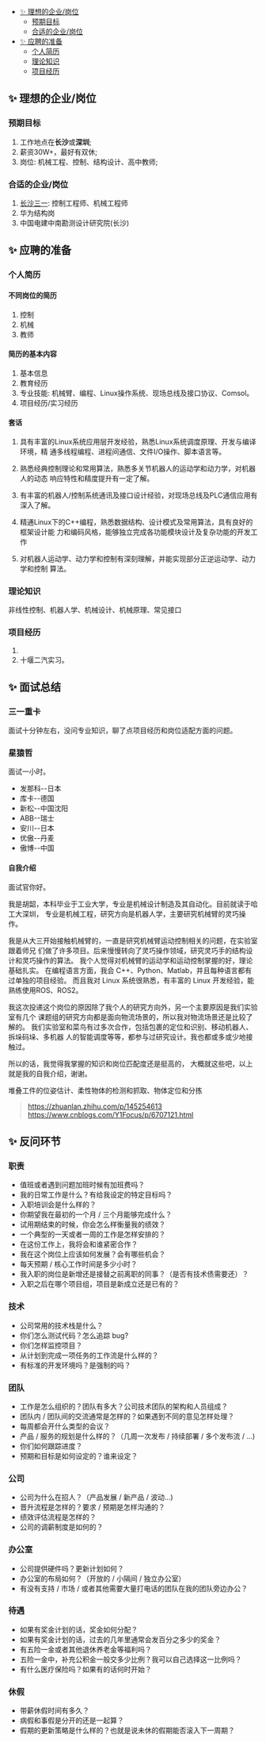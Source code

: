 <!-- TOC GFM -->

* [✨ 理想的企业/岗位](#-理想的企业岗位)
  - [预期目标](#预期目标)
  - [合适的企业/岗位](#合适的企业岗位)
* [✨ 应聘的准备](#-应聘的准备)
  - [个人简历](#个人简历)
  - [理论知识](#理论知识)
  - [项目经历](#项目经历)

<!-- /TOC -->

## ✨ 理想的企业/岗位
### 预期目标
1. 工作地点在**长沙**或**深圳**;
1. 薪资30W+，最好有双休;
1. 岗位: 机械工程、控制、结构设计、高中教师;

### 合适的企业/岗位
1. [长沙三一](http://sanycampus.zhiye.com/index): 控制工程师、机械工程师
1. 华为结构岗
1. 中国电建中南勘测设计研究院(长沙)

## ✨ 应聘的准备
### 个人简历
#### 不同岗位的简历
1. 控制
1. 机械
1. 教师

#### 简历的基本内容
1. 基本信息
1. 教育经历
1. 专业技能: 机械臂、编程、Linux操作系统、现场总线及接口协议、Comsol。
1. 项目经历/实习经历

#### 套话
1. 具有丰富的Linux系统应用层开发经验，熟悉Linux系统调度原理、开发与编译环境，精
   通多线程编程、进程间通信、文件I/O操作、脚本语言等。

1. 熟悉经典控制理论和常用算法，熟悉多关节机器人的运动学和动力学，对机器人的动态
   响应特性和精度提升有一定了解。

1. 有丰富的机器人/控制系统通讯及接口设计经验，对现场总线及PLC通信应用有深入了解。

1. 精通Linux下的C++编程，熟悉数据结构、设计模式及常用算法，具有良好的框架设计能
   力和编码风格，能够独立完成各功能模块设计及复杂功能的开发工作

1. 对机器人运动学、动力学和控制有深刻理解，并能实现部分正逆运动学、动力学和控制
   算法。

### 理论知识
非线性控制、机器人学、机械设计、机械原理、常见接口

### 项目经历
1. 
1. 十堰二汽实习。


✨ 面试总结
-----------
### 三一重卡
面试十分钟左右，没问专业知识，聊了点项目经历和岗位适配方面的问题。

### 星猿哲
面试一小时。

* 发那科--日本
* 库卡--德国
* 新松--中国沈阳
* ABB--瑞士
* 安川--日本
* 优傲--丹麦
* 傲博--中国

#### 自我介绍
面试官你好。

我是胡韶，本科毕业于工业大学，专业是机械设计制造及其自动化。目前就读于哈工大深圳，
专业是机械工程，研究方向是机器人学，主要研究机械臂的灵巧操作。

我是从大三开始接触机械臂的，一直是研究机械臂运动控制相关的问题，在实验室跟着师兄
们做了许多项目。后来慢慢转向了灵巧操作领域，研究灵巧手的结构设计和灵巧操作的算法。
我个人觉得对机械臂的运动学和运动控制掌握的好，理论基础扎实。
在编程语言方面，我会 C++、Python、Matlab，并且每种语言都有过单独的项目经验。
而且我对 Linux 系统很熟悉，有丰富的 Linux 开发经验，能熟练使用ROS、ROS2。

我这次投递这个岗位的原因除了我个人的研究方向外，另一个主要原因是我们实验室有几个
课题组的研究方向都是面向物流场景的，所以我对物流场景还是比较了解的。
我们实验室和菜鸟有过多次合作，包括包裹的定位和识别、移动机器人、拆垛码垛、多机器
人的智能调度等等，都参与过研究设计。我也都或多或少地接触过。

所以的话，我觉得我掌握的知识和岗位匹配度还是挺高的，
大概就这些吧，以上就是我的自我介绍，谢谢。


堆叠工件的位姿估计、柔性物体的检测和抓取、物体定位和分拣

> https://zhuanlan.zhihu.com/p/145254613
> https://www.cnblogs.com/Y1Focus/p/6707121.html

✨ 反问环节
-----------
### 职责
* 值班或者遇到问题加班时候有加班费吗？
* 我的日常工作是什么？有给我设定的特定目标吗？
* 入职培训会是什么样的？
* 你期望我在最初的一个月 / 三个月能够完成什么？
* 试用期结束的时候，你会怎么样衡量我的绩效？
* 一个典型的一天或者一周的工作是怎样安排的？
* 在这份工作上，我将会和谁紧密合作？
* 我在这个岗位上应该如何发展？会有哪些机会？
* 每天预期 / 核心工作时间是多少小时？
* 我入职的岗位是新增还是接替之前离职的同事？（是否有技术债需要还）？
* 入职之后在哪个项目组，项目是新成立还是已有的？

### 技术
* 公司常用的技术栈是什么？
* 你们怎么测试代码？怎么追踪 bug?
* 你们怎样监控项目？
* 从计划到完成一项任务的工作流是什么样的？
* 有标准的开发环境吗？是强制的吗？

### 团队
* 工作是怎么组织的？团队有多大？公司技术团队的架构和人员组成？
* 团队内 / 团队间的交流通常是怎样的？如果遇到不同的意见怎样处理？
* 每周都会开什么类型的会议？
* 产品 / 服务的规划是什么样的？（几周一次发布 / 持续部署 / 多个发布流 / ...)
* 你们如何跟踪进度？
* 预期和目标是如何设定的？谁来设定？

### 公司
* 公司为什么在招人？（产品发展 / 新产品 / 波动...)
* 晋升流程是怎样的？要求 / 预期是怎样沟通的？
* 绩效评估流程是怎样的？
* 公司的调薪制度是如何的？

### 办公室
* 公司提供硬件吗？更新计划如何？
* 办公室的布局如何？（开放的 / 小隔间 / 独立办公室）
* 有没有支持 / 市场 / 或者其他需要大量打电话的团队在我的团队旁边办公？

### 待遇
* 如果有奖金计划的话，奖金如何分配？
* 如果有奖金计划的话，过去的几年里通常会发百分之多少的奖金？
* 有五险一金或者其他退休养老金等福利吗？
* 五险一金中，补充公积金一般交多少比例？我可以自己选择这一比例吗？
* 有什么医疗保险吗？如果有的话何时开始？

### 休假
* 带薪休假时间有多久？
* 病假和事假是分开的还是一起算？
* 假期的更新策略是什么样的？也就是说未休的假期能否滚入下一周期？

